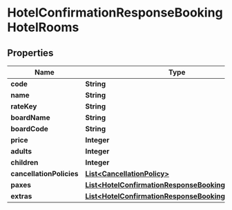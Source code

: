 # HotelConfirmationResponseBookingHotelRooms

## Properties
Name | Type | Description | Notes
------------ | ------------- | ------------- | -------------
**code** | **String** |  |  [optional]
**name** | **String** |  |  [optional]
**rateKey** | **String** |  |  [optional]
**boardName** | **String** |  |  [optional]
**boardCode** | **String** |  |  [optional]
**price** | **Integer** |  |  [optional]
**adults** | **Integer** |  |  [optional]
**children** | **Integer** |  |  [optional]
**cancellationPolicies** | [**List&lt;CancellationPolicy&gt;**](CancellationPolicy.md) |  |  [optional]
**paxes** | [**List&lt;HotelConfirmationResponseBookingHotelPaxes&gt;**](HotelConfirmationResponseBookingHotelPaxes.md) |  |  [optional]
**extras** | [**List&lt;HotelConfirmationResponseBookingHotelExtras&gt;**](HotelConfirmationResponseBookingHotelExtras.md) |  |  [optional]

